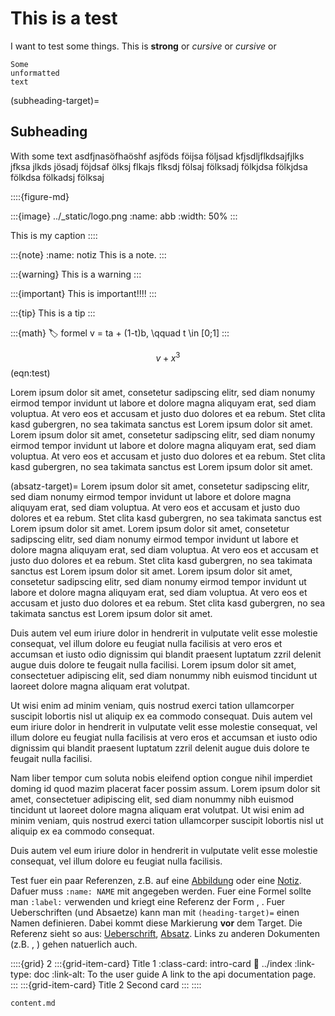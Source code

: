 # This is a test

I want to test some things.
This is **strong** or *cursive* or _cursive_ or

```
Some
unformatted
text
```

(subheading-target)=
## Subheading

With some text asdfjnasöfhaöshf asjföds föijsa följsad kfjsdljflkdsajfjlks jfksa jlkds jösadj föjdsaf ölksj flkajs flksdj fölsaj fölksadj fölkjdsa fölkjdsa fölkdsa fölkadsj fölksaj 

::::{figure-md}

:::{image} ../_static/logo.png
:name: abb
:width: 50%
:::

This is my caption
::::

:::{note}
:name: notiz
This is a note.
:::

:::{warning}
This is a warning
:::

:::{important}
This is important!!!!
:::

:::{tip}
This is a tip
:::

:::{math}
:label: formel
v = ta + (1-t)b, \qquad t \in [0;1]
:::

$$ 
v + x^3 
$$ (eqn:test)

Lorem ipsum dolor sit amet, consetetur sadipscing elitr, sed diam nonumy eirmod tempor invidunt ut labore et dolore magna aliquyam erat, sed diam voluptua. At vero eos et accusam et justo duo dolores et ea rebum. Stet clita kasd gubergren, no sea takimata sanctus est Lorem ipsum dolor sit amet. Lorem ipsum dolor sit amet, consetetur sadipscing elitr, sed diam nonumy eirmod tempor invidunt ut labore et dolore magna aliquyam erat, sed diam voluptua. At vero eos et accusam et justo duo dolores et ea rebum. Stet clita kasd gubergren, no sea takimata sanctus est Lorem ipsum dolor sit amet.

(absatz-target)=
Lorem ipsum dolor sit amet, consetetur sadipscing elitr, sed diam nonumy eirmod tempor invidunt ut labore et dolore magna aliquyam erat, sed diam voluptua. At vero eos et accusam et justo duo dolores et ea rebum. Stet clita kasd gubergren, no sea takimata sanctus est Lorem ipsum dolor sit amet. Lorem ipsum dolor sit amet, consetetur sadipscing elitr, sed diam nonumy eirmod tempor invidunt ut labore et dolore magna aliquyam erat, sed diam voluptua. At vero eos et accusam et justo duo dolores et ea rebum. Stet clita kasd gubergren, no sea takimata sanctus est Lorem ipsum dolor sit amet. Lorem ipsum dolor sit amet, consetetur sadipscing elitr, sed diam nonumy eirmod tempor invidunt ut labore et dolore magna aliquyam erat, sed diam voluptua. At vero eos et accusam et justo duo dolores et ea rebum. Stet clita kasd gubergren, no sea takimata sanctus est Lorem ipsum dolor sit amet. 

Duis autem vel eum iriure dolor in hendrerit in vulputate velit esse molestie consequat, vel illum dolore eu feugiat nulla facilisis at vero eros et accumsan et iusto odio dignissim qui blandit praesent luptatum zzril delenit augue duis dolore te feugait nulla facilisi. Lorem ipsum dolor sit amet, consectetuer adipiscing elit, sed diam nonummy nibh euismod tincidunt ut laoreet dolore magna aliquam erat volutpat. 

Ut wisi enim ad minim veniam, quis nostrud exerci tation ullamcorper suscipit lobortis nisl ut aliquip ex ea commodo consequat. Duis autem vel eum iriure dolor in hendrerit in vulputate velit esse molestie consequat, vel illum dolore eu feugiat nulla facilisis at vero eros et accumsan et iusto odio dignissim qui blandit praesent luptatum zzril delenit augue duis dolore te feugait nulla facilisi. 

Nam liber tempor cum soluta nobis eleifend option congue nihil imperdiet doming id quod mazim placerat facer possim assum. Lorem ipsum dolor sit amet, consectetuer adipiscing elit, sed diam nonummy nibh euismod tincidunt ut laoreet dolore magna aliquam erat volutpat. Ut wisi enim ad minim veniam, quis nostrud exerci tation ullamcorper suscipit lobortis nisl ut aliquip ex ea commodo consequat. 

Duis autem vel eum iriure dolor in hendrerit in vulputate velit esse molestie consequat, vel illum dolore eu feugiat nulla facilisis. 

Test fuer ein paar Referenzen, z.B. auf eine [Abbildung](#abb) oder eine [Notiz](#notiz). Dafuer muss `:name: NAME` mit angegeben werden. Fuer eine Formel sollte man `:label:` verwenden und kriegt eine Referenz der Form [](#formel), [](eqn:test). Fuer Ueberschriften (und Absaetze) kann man mit `(heading-target)=` einen Namen definieren. Dabei kommt diese Markierung **vor** dem Target. Die Referenz sieht so aus: [Ueberschrift](#subheading-target), [Absatz](#absatz-target). Links zu anderen Dokumenten (z.B. [](/getting_started.md), [](/getting_started.md#calibration)) gehen natuerlich auch.

::::{grid} 2
:::{grid-item-card}  Title 1
:class-card: intro-card
:link: ../index
:link-type: doc
:link-alt: To the user guide
A link to the api documentation page.
:::
:::{grid-item-card}  Title 2
Second card
:::
::::

```{toctree}
content.md
```